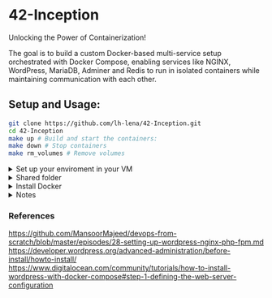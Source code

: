 # 42-Inception
Unlocking the Power of Containerization!

The goal is to build a custom Docker-based multi-service setup orchestrated with Docker Compose, enabling services like NGINX, WordPress, MariaDB, Adminer and Redis to run in isolated containers while maintaining communication with each other.

## Setup and Usage:
``` bash
git clone https://github.com/lh-lena/42-Inception.git
cd 42-Inception
make up # Build and start the containers:
make down # Stop containers
make rm_volumes # Remove volumes 
```


<details>
  <summary>Set up your enviroment in your VM</summary>

Add a User to the different Groups on Debian/Ubuntu-based distribution

Switch to the root user or another user with sudo privileges:
	
	* log in as root:
		su -
		sudo adduser login
		sudo usermod -aG sudo login
		sudo usermod -aG docker login
	* or log in with another user with sudo privileges and use `sudo`
	
	Log back to `login` user
	    su login 
	To verify the addition. Should return `root`
	    sudo whoami
	
	
Directly Editing the sudoers File
	
	1. log in as root:
	    su -
	2. This command safely edits the sudoers file:
	    visudo
	3. Add a line like this to give <login> sudo privileges:
	   <login> ALL=(ALL) ALL
</details>

<details>
  <summary>Shared folder</summary>

1. Ensure the vboxsf module is loaded:
    sudo modprobe vboxsf
2. Add an entry to /etc/fstab:
    shared_folder_name  /path/to/mount/point  vboxsf  defaults  0  0
3. After any changes in /etc/fstab run:
    systemctl daemon-reload
4. After adding the entry to /etc/fstab, mount the shared folder without rebooting:
    sudo mount -a

Maunt manually:

	sudo mount -t vboxsf <FolderName> /path/to/mount/point

</details>


<details>
  <summary>Install Docker</summary>


```bash
    sudo apt update && apt install docker.io -y
```

Install Docker Compose -> 
```href
    https://docs.docker.com/compose/install/linux/#install-using-the-repository
```

Docker Compose Contribute documentation
```href
    https://github.com/docker/compose/blob/main/CONTRIBUTING.md
```

Dockerfile 
```href
    https://docs.docker.com/build/building/packaging/
```

</details>


<details>
  <summary>Notes</summary>

	Create a password to the DB
	$ openssl rand -base64 32 > db_password.txt
	$ openssl rand -base64 32 > db_root_password.txt

	PASSWORD=$(tp -dc a-zA-Z0-9 < /dev/urandom | head -c 12)
	mysql -u root -p <<EOF
	creat database $HOSTNAME;


	Configuration mariadb:
	apt-get update && \
		apt-get install -y mariadb-server && \
		rm -rf /var/lib/apt/lists/*

	- modify bind-address 0.0.0.0 to listen on all network interfaces
	$ /etc/mysql/mariadb.conf.d/50-server.cnf
	- to start the MariaDB service
	$ service mysql start
	- check its status (If MariaDB is running, it should show that it's active.)
	$ service mysql status
</details>

### References

https://github.com/MansoorMajeed/devops-from-scratch/blob/master/episodes/28-setting-up-wordpress-nginx-php-fpm.md
https://developer.wordpress.org/advanced-administration/before-install/howto-install/
https://www.digitalocean.com/community/tutorials/how-to-install-wordpress-with-docker-compose#step-1-defining-the-web-server-configuration
